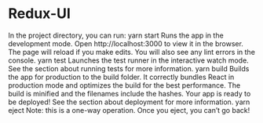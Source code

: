 # Redux-UI
In the project directory, you can run:  yarn start Runs the app in the development mode. Open http://localhost:3000 to view it in the browser.  The page will reload if you make edits. You will also see any lint errors in the console.  yarn test Launches the test runner in the interactive watch mode. See the section about running tests for more information.  yarn build Builds the app for production to the build folder. It correctly bundles React in production mode and optimizes the build for the best performance.  The build is minified and the filenames include the hashes. Your app is ready to be deployed!  See the section about deployment for more information.  yarn eject Note: this is a one-way operation. Once you eject, you can’t go back!
